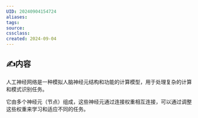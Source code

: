 ```yaml
---
UID: 20240904154724 
aliases: 
tags: 
source: 
cssclass: 
created: 2024-09-04
---
```


## ✍内容
人工神经网络是一种模拟人脑神经元结构和功能的计算模型，用于处理复杂的计算和模式识别任务。

它由多个神经元（节点）组成，这些神经元通过连接权重相互连接，可以通过调整这些权重来学习和适应不同的任务。


